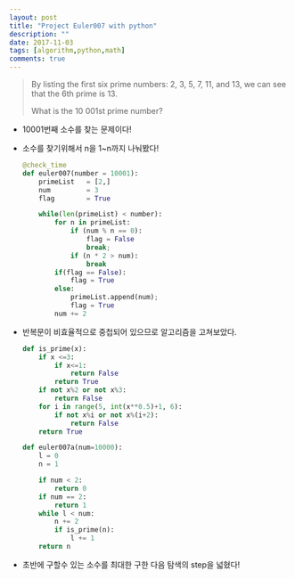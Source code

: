 ```yaml
---
layout: post
title: "Project Euler007 with python"
description: ""
date: 2017-11-03
tags: [algorithm,python,math]
comments: true
---
```


> By listing the first six prime numbers: 2, 3, 5, 7, 11, and 13, we can see that the 6th prime is 13.
>
> What is the 10 001st prime number?
>
>

- 10001번째 소수를 찾는 문제이다!

- 소수를 찾기위해서 n을 1~n까지 나눠봤다!

  ```python
  @check_time
  def euler007(number = 10001):
      primeList   = [2,] 	
      num         = 3
      flag        = True

      while(len(primeList) < number):
          for n in primeList:			
              if (num % n == 0):
                  flag = False
                  break;
              if (n * 2 > num):
                  break
          if(flag == False):
              flag = True
          else:
              primeList.append(num);
              flag = True
          num += 2

  ```

- 반복문이 비효율적으로 중첩되어 있으므로 알고리즘을 고쳐보았다.

  ```python
  def is_prime(x):
      if x <=3:
          if x<=1:
              return False
          return True
      if not x%2 or not x%3:
          return False
      for i in range(5, int(x**0.5)+1, 6):
          if not x%i or not x%(i+2):
              return False
      return True

  def euler007a(num=10000):
      l = 0
      n = 1

      if num < 2:
          return 0
      if num == 2:
          return 1
      while l < num:
          n += 2
          if is_prime(n):
              l += 1
      return n


  ```

- 초반에 구할수 있는 소수를 최대한 구한 다음 탐색의 step을 넓혔다!

